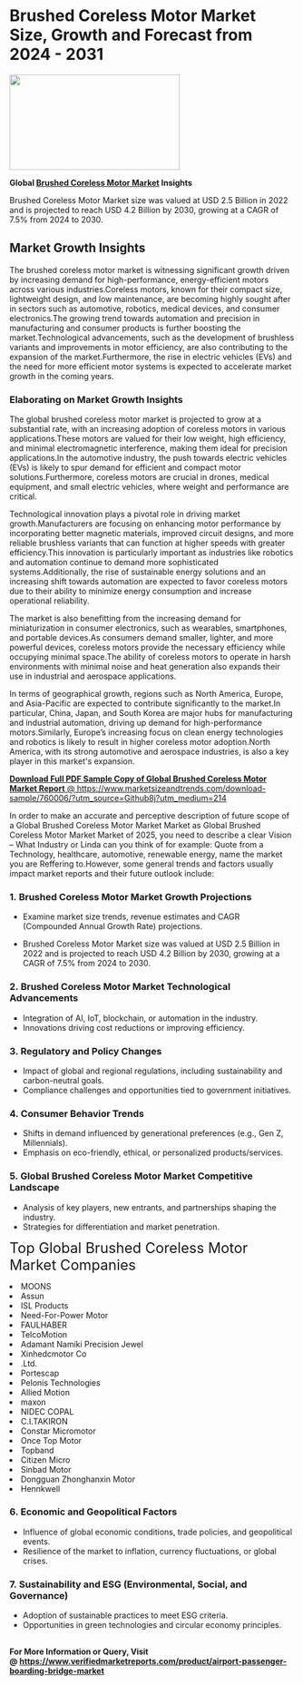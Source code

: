 <H1>Brushed Coreless Motor Market Size, Growth and Forecast from 2024 - 2031</H1><img class="aligncenter size-medium wp-image-584254" src="https://thirdeyenews.in/wp-content/uploads/2024/09/Global-Market-Research-300x168.jpeg" alt="" width="300" height="168" /><p><strong>Global&nbsp;<a href="https://www.marketsizeandtrends.com/download-sample/760006/?utm_source=Github8j?utm_medium=214">Brushed Coreless Motor Market</a> Insights</strong></p><p>Brushed Coreless Motor Market size was valued at USD 2.5 Billion in 2022 and is projected to reach USD 4.2 Billion by 2030, growing at a CAGR of 7.5% from 2024 to 2030.</p><p><h2>Market Growth Insights</h2> <p>The brushed coreless motor market is witnessing significant growth driven by increasing demand for high-performance, energy-efficient motors across various industries.Coreless motors, known for their compact size, lightweight design, and low maintenance, are becoming highly sought after in sectors such as automotive, robotics, medical devices, and consumer electronics.The growing trend towards automation and precision in manufacturing and consumer products is further boosting the market.Technological advancements, such as the development of brushless variants and improvements in motor efficiency, are also contributing to the expansion of the market.Furthermore, the rise in electric vehicles (EVs) and the need for more efficient motor systems is expected to accelerate market growth in the coming years.</p> <p><a href="sample_link_here" target="_blank"></a></p> <h3>Elaborating on Market Growth Insights</h3> <p>The global brushed coreless motor market is projected to grow at a substantial rate, with an increasing adoption of coreless motors in various applications.These motors are valued for their low weight, high efficiency, and minimal electromagnetic interference, making them ideal for precision applications.In the automotive industry, the push towards electric vehicles (EVs) is likely to spur demand for efficient and compact motor solutions.Furthermore, coreless motors are crucial in drones, medical equipment, and small electric vehicles, where weight and performance are critical.</p> <p>Technological innovation plays a pivotal role in driving market growth.Manufacturers are focusing on enhancing motor performance by incorporating better magnetic materials, improved circuit designs, and more reliable brushless variants that can function at higher speeds with greater efficiency.This innovation is particularly important as industries like robotics and automation continue to demand more sophisticated systems.Additionally, the rise of sustainable energy solutions and an increasing shift towards automation are expected to favor coreless motors due to their ability to minimize energy consumption and increase operational reliability.</p> <p>The market is also benefitting from the increasing demand for miniaturization in consumer electronics, such as wearables, smartphones, and portable devices.As consumers demand smaller, lighter, and more powerful devices, coreless motors provide the necessary efficiency while occupying minimal space.The ability of coreless motors to operate in harsh environments with minimal noise and heat generation also expands their use in industrial and aerospace applications.</p> <p>In terms of geographical growth, regions such as North America, Europe, and Asia-Pacific are expected to contribute significantly to the market.In particular, China, Japan, and South Korea are major hubs for manufacturing and industrial automation, driving up demand for high-performance motors.Similarly, Europe’s increasing focus on clean energy technologies and robotics is likely to result in higher coreless motor adoption.North America, with its strong automotive and aerospace industries, is also a key player in this market's expansion.</p> <p><a href="sample_link_here" target="_blank"></a></p> <p><a href="get_more_link_here" target="_blank"></p><p><span class=""><strong>Download Full PDF Sample Copy of Global Brushed Coreless Motor Market Report</strong> @ <a href="https://www.marketsizeandtrends.com/download-sample/760006/?utm_source=Github8j?utm_medium=214" target="_blank">https://www.marketsizeandtrends.com/download-sample/760006/?utm_source=Github8j?utm_medium=214</a></span></p><p>In order to make an accurate and perceptive description of future scope of a Global&nbsp;Brushed Coreless Motor Market Market as Global&nbsp;Brushed Coreless Motor Market Market of 2025, you need to describe a clear Vision &ndash; What Industry or Linda can you think of for example: Quote from a Technology, healthcare, automotive, renewable energy, name the market you are Reffering to.However, some general trends and factors usually impact market reports and their future outlook include:</p><h3>1.&nbsp;<strong>Brushed Coreless Motor Market Growth Projections</strong></h3><ul><li>Examine market size trends, revenue estimates and CAGR (Compounded Annual Growth Rate) projections.</li><li><p>Brushed Coreless Motor Market size was valued at USD 2.5 Billion in 2022 and is projected to reach USD 4.2 Billion by 2030, growing at a CAGR of 7.5% from 2024 to 2030.</p></li></ul><h3>2.&nbsp;<strong>Brushed Coreless Motor Market Technological Advancements</strong></h3><ul><li>Integration of AI, IoT, blockchain, or automation in the industry.</li><li>Innovations driving cost reductions or improving efficiency.</li></ul><h3>3.&nbsp;<strong>Regulatory and Policy Changes</strong></h3><ul><li>Impact of global and regional regulations, including sustainability and carbon-neutral goals.</li><li>Compliance challenges and opportunities tied to government initiatives.</li></ul><h3>4.&nbsp;<strong>Consumer Behavior Trends</strong></h3><ul><li>Shifts in demand influenced by generational preferences (e.g., Gen Z, Millennials).</li><li>Emphasis on eco-friendly, ethical, or personalized products/services.</li></ul><h3>5.&nbsp;<strong>Global Brushed Coreless Motor Market Competitive Landscape</strong></h3><ul><li>Analysis of key players, new entrants, and partnerships shaping the industry.</li><li>Strategies for differentiation and market penetration.</li></ul><p data-pm-slice="1 1 []"><span style="color: inherit; font-family: inherit; font-size: 25px;">Top Global Brushed Coreless Motor Market Companies</span></p><div class="" data-test-id=""><p><li>MOONS</li><li> Assun</li><li> ISL Products</li><li> Need-For-Power Motor</li><li> FAULHABER</li><li> TelcoMotion</li><li> Adamant Namiki Precision Jewel</li><li> Xinhedcmotor Co</li><li>.Ltd.</li><li> Portescap</li><li> Pelonis Technologies</li><li> Allied Motion</li><li> maxon</li><li> NIDEC COPAL</li><li> C.I.TAKIRON</li><li> Constar Micromotor</li><li> Once Top Motor</li><li> Topband</li><li> Citizen Micro</li><li> Sinbad Motor</li><li> Dongguan Zhonghanxin Motor</li><li> Hennkwell</li></p></div><h3>6.&nbsp;<strong>Economic and Geopolitical Factors</strong></h3><ul><li>Influence of global economic conditions, trade policies, and geopolitical events.</li><li>Resilience of the market to inflation, currency fluctuations, or global crises.</li></ul><h3>7.&nbsp;<strong>Sustainability and ESG (Environmental, Social, and Governance)</strong></h3><ul><li>Adoption of sustainable practices to meet ESG criteria.</li><li>Opportunities in green technologies and circular economy principles.</li></ul><h2><strong style="font-size: 14px;">For More Information or Query, Visit @&nbsp;</strong><a style="background-color: #ffffff; font-size: 14px;" href="https://www.marketsizeandtrends.com/report/brushed-coreless-motor-market/" target="_blank">https://www.verifiedmarketreports.com/product/airport-passenger-boarding-bridge-market</a></h2>